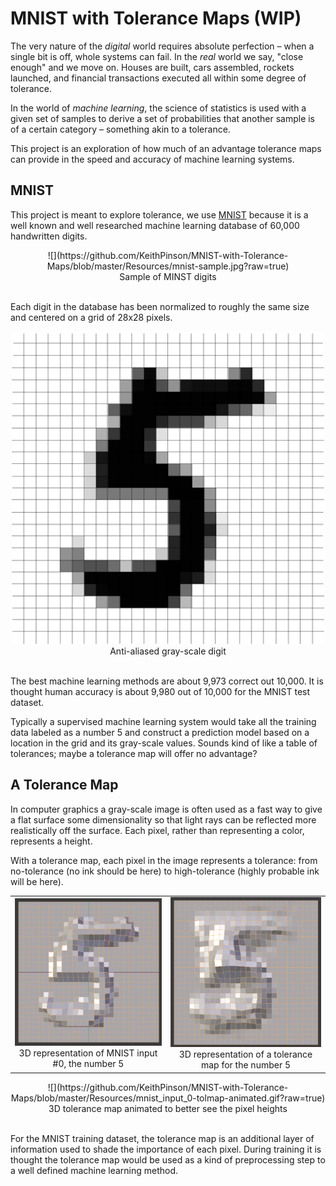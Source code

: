 # MNIST with Tolerance Maps (WIP)

The very nature of the *digital* world requires absolute perfection &ndash;
when a single bit is off, whole systems can fail. In the *real* world we
say, "close enough" and we move on. Houses are built, cars assembled,
rockets launched, and financial transactions executed all within some
degree of tolerance.

In the world of *machine learning*, the science of statistics is used
with a given set of samples to derive a set of probabilities that
another sample is of a certain category &ndash; something akin to a
tolerance.

This project is an exploration of how much of an advantage
tolerance maps can provide in the speed and accuracy of
machine learning systems.

## MNIST

This project is meant to explore tolerance, we use
[MNIST](http://yann.lecun.com/exdb/mnist/) because it is
a well known and well researched machine learning database
of 60,000 handwritten digits.

<center><label>![](https://github.com/KeithPinson/MNIST-with-Tolerance-Maps/blob/master/Resources/mnist-sample.jpg?raw=true)<br/>
Sample of MINST digits<label></center><br/>

Each digit in the database has been normalized to roughly
the same size and centered on a grid of 28x28 pixels.

<center><label><img width="500px" src="https://github.com/KeithPinson/MNIST-with-Tolerance-Maps/blob/master/Resources/mnist_input_0.gif?raw=true" /><br/>
Anti-aliased gray-scale digit<label></center><br/>

The best machine learning methods are about 9,973 correct out
10,000. It is thought human accuracy is about 9,980 out of
10,000 for the MNIST test dataset.

Typically a supervised machine learning system would take all the
training data labeled as a number 5 and construct a prediction model
based on a location in the grid and its gray-scale values. Sounds
kind of like a table of tolerances; maybe a tolerance map will offer no
advantage?

## A Tolerance Map

In computer graphics a gray-scale image is often used as a
fast way to give a flat surface some dimensionality so that
light rays can be reflected more realistically off the
surface. Each pixel, rather than representing a color,
represents a height.

With a tolerance map, each pixel in the image represents
a tolerance: from no-tolerance (no ink should be here) to
high-tolerance (highly probable ink will be here).

<table><tr><td>
<center><label><img src="https://github.com/KeithPinson/MNIST-with-Tolerance-Maps/blob/master/Resources/mnist_input_0-3d.png?raw=true"/><br/>
3D representation of MNIST input #0, the number 5<label></center>
</td><td>
<center><label><img src="https://github.com/KeithPinson/MNIST-with-Tolerance-Maps/blob/master/Resources/mnist_input_0_tolerance-3d.png?raw=true"/><br/>
3D representation of a tolerance map for the number 5<label></center>
</td></tr></table>

<center><label>![](https://github.com/KeithPinson/MNIST-with-Tolerance-Maps/blob/master/Resources/mnist_input_0-tolmap-animated.gif?raw=true)<br/>
3D tolerance map animated to better see the pixel heights<label></center><br/>

For the MNIST training dataset, the tolerance map is an additional
layer of information used to shade the importance of each pixel.
During training it is thought the tolerance map would be used 
as a kind of preprocessing step to a well defined machine learning
method.
  

